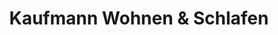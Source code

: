---
title: "Kaufmann Wohnen & Schlafen"
url: /oberkochen/kaufmann-wohnen-und-schlafen/
shop: Andenken
---